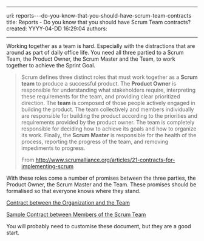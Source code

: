 

---
uri: reports---do-you-know-that-you-should-have-scrum-team-contracts
title: Reports - Do you know that you should have Scrum Team contracts?
created: YYYY-04-DD 16:29:04
authors:

---




<span class='intro'> 
  <p>Working together as a team is hard. Especially with the distractions that are around as part of daily office life. You need all three partied to a Scrum Team, the Product Owner, the Scrum ​Master and the Team, to work together to achieve&#160;the Sprint Goal. 
<br></p>
 </span>


  <blockquote class="ms-rteCustom-GreyBox">
<p>Scrum defines three distinct roles that must work together as a <strong>Scrum team</strong> to produce a successful product. The <strong>Product O​wner</strong> is responsible for understanding what stakeholders require, interpreting these requirements for the team, and providing clear prioritized direction. The <strong>team</strong> is composed of those people actively engaged in building the product. The team collectively and members individually are responsible for building the product according to the priorities and requirements provided by the product owner. The team is completely responsible for deciding how to achieve its goals and how to organize its work. Finally, the <strong>Scrum Master</strong> is responsible for the health of the process, reporting the progress of the team, and removing impediments to progress. </p>
<p class="ms-rteCustom-FigureNormal">From <a shape="rect" href="http&#58;//www.scrumalliance.org/articles/21-contracts-for-implementing-scrum">http&#58;//www.scrumalliance.org/articles/21-contracts-for-implementing-scrum</a></p>
</blockquote>
<p>With these roles come a number of promises between the three parties, the Product Owner, the Scrum Master and the Team. These promises should be formalised so that everyone knows where they stand.</p>
<p><a shape="rect" href="http&#58;//www.scrumalliance.org/resource_download/5" title="http&#58;//www.scrumalliance.org/resource_download/5" target="_blank">Contract between the Organization and the Team</a>​<br></p>
<p><a shape="rect" href="http&#58;//www.scrumalliance.org/resource_download/4" title="Download Now">Sample Contract between Members of the Scrum Team</a></p>
<p>You will probably need to customise these document, but they are a good start.</p>



